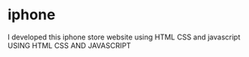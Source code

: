 # iphone
I developed this iphone store  website using HTML CSS and javascript
USING HTML CSS AND JAVASCRIPT
